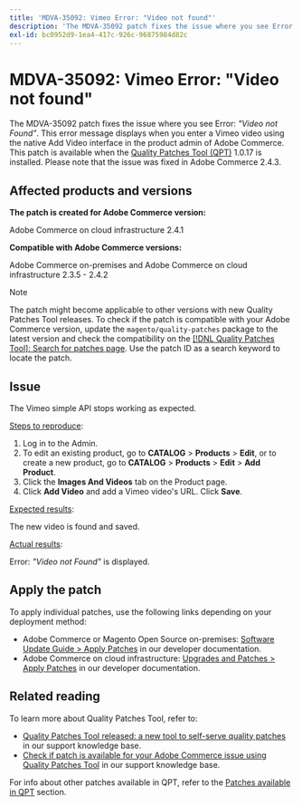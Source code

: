 ```yaml
---
title: 'MDVA-35092: Vimeo Error: "Video not found"'
description: 'The MDVA-35092 patch fixes the issue where you see Error: *"Video not Found"*. This error message displays when you enter a Vimeo video using the native Add Video interface in the product admin of Adobe Commerce. This patch is available when the [Quality Patches Tool (QPT)](/help/announcements/adobe-commerce-announcements/magento-quality-patches-released-new-tool-to-self-serve-quality-patches.md) 1.0.17 is installed. Please note that the issue was fixed in Adobe Commerce 2.4.3.'
exl-id: bc0952d9-1ea4-417c-926c-96875984d82c
---
```

# MDVA-35092: Vimeo Error: "Video not found"

The MDVA-35092 patch fixes the issue where you see Error: *"Video not Found"*. This error message displays when you enter a Vimeo video using the native Add Video interface in the product admin of Adobe Commerce. This patch is available when the [Quality Patches Tool (QPT)](/help/announcements/adobe-commerce-announcements/magento-quality-patches-released-new-tool-to-self-serve-quality-patches.md) 1.0.17 is installed. Please note that the issue was fixed in Adobe Commerce 2.4.3.

## Affected products and versions

**The patch is created for Adobe Commerce version:**

Adobe Commerce on cloud infrastructure 2.4.1

**Compatible with Adobe Commerce versions:**

Adobe Commerce on-premises and Adobe Commerce on cloud infrastructure 2.3.5 - 2.4.2

>[!NOTE]
>
>The patch might become applicable to other versions with new Quality Patches Tool releases. To check if the patch is compatible with your Adobe Commerce version, update the `magento/quality-patches` package to the latest version and check the compatibility on the [[!DNL Quality Patches Tool]: Search for patches page](https://devdocs.magento.com/quality-patches/tool.html#patch-grid). Use the patch ID as a search keyword to locate the patch.

## Issue

The Vimeo simple API stops working as expected.

<u>Steps to reproduce</u>:

1. Log in to the Admin.
1. To edit an existing product, go to **CATALOG** > **Products** > **Edit**, or to create a new product, go to **CATALOG** > **Products** > **Edit** > **Add Product**.
1. Click the **Images And Videos** tab on the Product page.
1. Click **Add Video** and add a Vimeo video's URL. Click **Save**.

<u>Expected results</u>:

The new video is found and saved.

<u>Actual results</u>:

Error: *"Video not Found"* is displayed.

## Apply the patch

To apply individual patches, use the following links depending on your deployment method:

* Adobe Commerce or Magento Open Source on-premises: [Software Update Guide > Apply Patches](https://devdocs.magento.com/guides/v2.4/comp-mgr/patching/mqp.html) in our developer documentation.
* Adobe Commerce on cloud infrastructure: [Upgrades and Patches > Apply Patches](https://devdocs.magento.com/cloud/project/project-patch.html) in our developer documentation.

## Related reading

To learn more about Quality Patches Tool, refer to:

* [Quality Patches Tool released: a new tool to self-serve quality patches](/help/announcements/adobe-commerce-announcements/magento-quality-patches-released-new-tool-to-self-serve-quality-patches.md) in our support knowledge base.
* [Check if patch is available for your Adobe Commerce issue using Quality Patches Tool](/help/support-tools/patches-available-in-qpt-tool/check-patch-for-magento-issue-with-magento-quality-patches.md) in our support knowledge base.

For info about other patches available in QPT, refer to the [Patches available in QPT](https://support.magento.com/hc/en-us/sections/360010506631-Patches-available-in-QPT-tool-) section.
